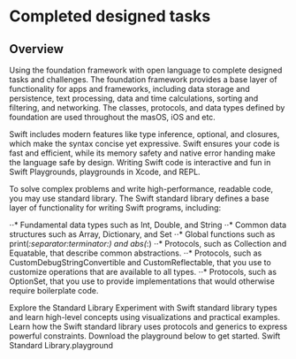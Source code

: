 # Completed designed tasks

## Overview
Using the foundation framework with open language to complete designed tasks and challenges. The foundation framework provides a base layer of functionality for apps and frameworks, including data storage and persistence, text processing, data and time calculations, sorting and filtering, and networking. The classes, protocols, and data types defined by foundation are used throughout the masOS, iOS and etc.

Swift includes modern features like type inference, optional, and closures, which make the syntax concise yet expressive. Swift ensures your code is fast and efficient, while its memory safety and native error handing make the language safe by design. Writing Swift code is interactive and fun in Swift Playgrounds, playgrounds in Xcode, and REPL.

To solve complex problems and write high-performance, readable code, you may use standard library. The Swift standard library defines a base layer of functionality for writing Swift programs, including:

⋅⋅*	Fundamental data types such as Int, Double, and String
⋅⋅*	Common data structures such as Array, Dictionary, and Set
⋅⋅*	Global functions such as print(_:separator:terminator:) and abs(_:)
⋅⋅* Protocols, such as Collection and Equatable, that describe common abstractions.
⋅⋅*	Protocols, such as CustomDebugStringConvertible and CustomReflectable, that you use to customize operations that are available to all types.
⋅⋅*	Protocols, such as OptionSet, that you use to provide implementations that would otherwise require boilerplate code.

Explore the Standard Library
Experiment with Swift standard library types and learn high-level concepts using visualizations and practical examples. Learn how the Swift standard library uses protocols and generics to express powerful constraints. Download the playground below to get started.
Swift Standard Library.playground

